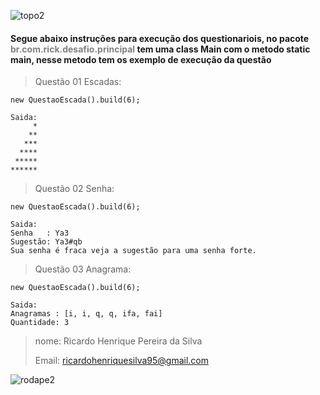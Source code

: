 ![topo2](https://user-images.githubusercontent.com/98782996/154866070-dfcbe39b-009b-499a-9fe4-23d1b641b92b.png)

#### Segue abaixo instruções para execução dos questionariois, no pacote <strong style="color:gray">br.com.rick.desafio.principal</strong> tem uma class Main com o metodo static main, nesse metodo tem os exemplo de execução da questão



>Questão 01 Escadas:
>

```
new QuestaoEscada().build(6);

Saida:
     *
    **
   ***
  ****
 *****
******
```

>Questão 02 Senha:
>

```
new QuestaoEscada().build(6);

Saida:
Senha   : Ya3
Sugestão: Ya3#qb
Sua senha é fraca veja a sugestão para uma senha forte.
```

>Questão 03 Anagrama:
>

```
new QuestaoEscada().build(6);

Saida:
Anagramas : [i, i, q, q, ifa, fai]
Quantidade: 3
```

> nome: Ricardo Henrique Pereira da Silva 
> 
> Email: ricardohenriquesilva95@gmail.com

![rodape2](https://user-images.githubusercontent.com/98782996/154866099-a8ebc262-dc03-42e2-961c-ff95c4ae6fa1.png)

